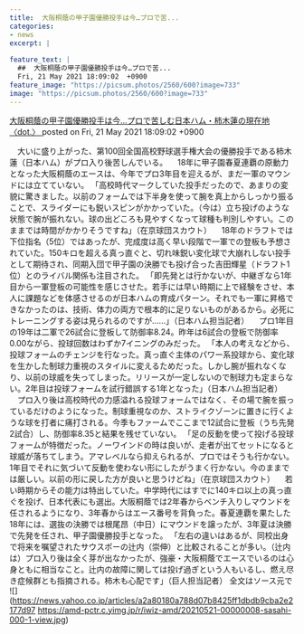 ```yaml
---
title:  大阪桐蔭の甲子園優勝投手は今…プロで苦...
categories:
- news
excerpt: |
  
feature_text: |
  ##  大阪桐蔭の甲子園優勝投手は今…プロで苦...
  Fri, 21 May 2021 18:09:02  +0900
feature_image: "https://picsum.photos/2560/600?image=733"
image: "https://picsum.photos/2560/600?image=733"
---
```


[ 大阪桐蔭の甲子園優勝投手は今…プロで苦しむ日本ハム・柿木蓮の現在地〈dot.〉  ](https://hayabusa9.5ch.net/test/read.cgi/mnewsplus/1621588142/)
posted on Fri, 21 May 2021 18:09:02  +0900

<!--more-->

　大いに盛り上がった、第100回全国高校野球選手権大会の優勝投手である柿木蓮（日本ハム）がプロ入り後苦しんでいる。 　18年に甲子園春夏連覇の原動力となった大阪桐蔭のエースは、今年でプロ3年目を迎えるが、まだ一軍のマウンドには立てていない。 「高校時代マークしていた投手だったので、あまりの変貌に驚きました。以前のフォームでは下半身を使って腕を真上からしっかり振ることで、スライダーにも鋭いスピンがかかっていた。（今は）立ち投げのような状態で腕が振れない。球の出どころも見やすくなって球種も判別しやすい。このままでは時間がかかりそうですね」（在京球団スカウト） 　18年のドラフトでは下位指名（5位）ではあったが、完成度は高く早い段階で一軍での登板も予想されていた。150キロを超える真っ直ぐと、切れ味鋭い変化球で大崩れしない投手として期待され、同期入団で甲子園の決勝でも投げ合った吉田輝星（ドラフト1位）とのライバル関係も注目された。 「即先発とは行かないが、中継ぎなら1年目から一軍登板の可能性を感じさせた。若手には早い時期に上で経験をさせ、本人に課題などを体感させるのが日本ハムの育成パターン。それでも一軍に昇格できなかったのは、技術、体力の両方で根本的に足りないものがあるから。必死にトレーニングする姿は見られるのですが……」（日本ハム担当記者） 　プロ1年目の19年は二軍で26試合に登板して防御率8.24。昨年は6試合の登板で防御率0.00ながら、投球回数はわずか7イニングのみだった。 「本人の考えなどから、投球フォームのチェンジを行なった。真っ直ぐ主体のパワー系投球から、変化球を生かした制球力重視のスタイルに変えるためだった。しかし腕が振れなくなり、以前の球威を失ってしまった。リリースが一定しないので制球力も定まらない。2年目は投球フォームを試行錯誤する1年となった」（日本ハム担当記者） 　プロ入り後は高校時代の力感溢れる投球フォームではなく、その場で腕を振っているだけのようになった。制球重視なのか、ストライクゾーンに置きに行くような球を打者に痛打される。今季もファームでここまで12試合に登板（うち先発2試合）し、防御率8.35と結果を残せていない。 「足の反動を使って投げる投球フォームが特徴だった。ノーワインドの時は良いが、走者が出てセットになると球威が落ちてしまう。アマレベルなら抑えられるが、プロではそうも行かない。1年目でそれに気づいて反動を使わない形にしたがうまく行かない。今のままでは厳しい。以前の形に戻した方が良いと思うけどね」（在京球団スカウト） 　若い時期からその能力は特出していた。中学時代にはすでに140キロ以上の真っ直ぐを投げ、日本代表にも選出。大阪桐蔭では2年春からベンチ入りしマウンドを任されるようになり、3年春からはエース番号を背負った。春夏連覇を果たした18年には、選抜の決勝では根尾昂（中日）にマウンドを譲ったが、3年夏は決勝で先発を任され、甲子園優勝投手となった。 「左右の違いはあるが、同校出身で将来を嘱望されたサウスポーの辻内（崇伸）と比較されることが多い。（辻内は）プロ入り後は全く芽が出なかったが、強豪・大阪桐蔭でエースでいるのは心身ともに相当なこと。辻内の故障に関しては投げ過ぎという人もいるし、燃え尽き症候群とも指摘される。柿木も心配です」（巨人担当記者） 全文はソース元で ![](https://news.yahoo.co.jp/articles/a2a80180a788d07b8425ff1dbdb9cba2e2177d97 https://amd-pctr.c.yimg.jp/r/iwiz-amd/20210521-00000008-sasahi-000-1-view.jpg)
